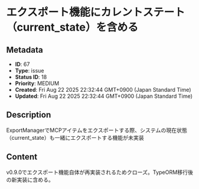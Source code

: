 # エクスポート機能にカレントステート（current_state）を含める

## Metadata

- **ID**: 67
- **Type**: issue
- **Status ID**: 18
- **Priority**: MEDIUM
- **Created**: Fri Aug 22 2025 22:32:44 GMT+0900 (Japan Standard Time)
- **Updated**: Fri Aug 22 2025 22:32:44 GMT+0900 (Japan Standard Time)

## Description

ExportManagerでMCPアイテムをエクスポートする際、システムの現在状態（current_state）も一緒にエクスポートする機能が未実装

## Content

v0.9.0でエクスポート機能自体が再実装されるためクローズ。TypeORM移行後の新実装に含める。
